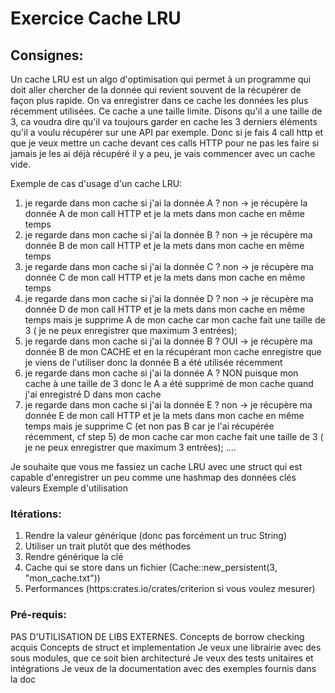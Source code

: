 # Exercice Cache LRU

## Consignes:
Un cache LRU est un algo d'optimisation qui permet à un programme qui doit aller chercher de la donnée qui revient souvent
de la récupérer de façon plus rapide. On va enregistrer dans ce cache les données les plus récemment utilisées.
Ce cache a une taille limite. Disons qu'il a une taille de 3, ca voudra dire qu'il va toujours garder en cache les 3 derniers éléments
qu'il a voulu récupérer sur une API par exemple. Donc si je fais 4 call http et que je veux mettre un cache devant ces calls HTTP pour ne
pas les faire si jamais je les ai déjà récupéré il y a peu, je vais commencer avec un cache vide.

Exemple de cas d'usage d'un cache LRU:
1) je regarde dans mon cache si j'ai la donnée A ? non -> je récupère la donnée A de mon call HTTP et je la mets dans mon cache en même temps
2) je regarde dans mon cache si j'ai la donnée B ? non -> je récupère ma donnée B de mon call HTTP et je la mets dans mon cache en même temps
3) je regarde dans mon cache si j'ai la donnée C ? non -> je récupère ma donnée C de mon call HTTP et je la mets dans mon cache en même temps
4) je regarde dans mon cache si j'ai la donnée D ? non -> je récupère ma donnée D de mon call HTTP et je la mets dans mon cache en même temps mais
   je supprime A de mon cache car mon cache fait une taille de 3 ( je ne peux enregistrer que maximum 3 entrées);
5) je regarde dans mon cache si j'ai la donnée B ? OUI -> je récupère ma donnée B de mon CACHE et en la récupérant mon cache enregistre que
   je viens de l'utiliser donc la donnée B a été utilisée récemment
6) je regarde dans mon cache si j'ai la donnée A ? NON puisque mon cache à une taille de 3 donc le A a été supprimé de mon cache quand j'ai
   enregistré D dans mon cache
7) je regarde dans mon cache si j'ai la donnée E ? non -> je récupère ma donnée E de mon call HTTP et je la mets dans mon cache en même temps mais
   je supprime C (et non pas B car je l'ai récupérée récemment, cf step 5) de mon cache car mon cache fait une taille de 3 ( je ne peux enregistrer que maximum 3 entrées);
   ....

Je souhaite que vous me fassiez un cache LRU avec une struct qui est capable d'enregistrer un peu comme une hashmap des données clés valeurs
Exemple d'utilisation

### Itérations:
1) Rendre la valeur générique (donc pas forcément un truc String)
2) Utiliser un trait plutôt que des méthodes
3) Rendre générique la clé
3) Cache qui se store dans un fichier (Cache::new_persistent(3, "mon_cache.txt"))
4) Performances (https:crates.io/crates/criterion si vous voulez mesurer)

### Pré-requis:
PAS D'UTILISATION DE LIBS EXTERNES.
Concepts de borrow checking acquis
Concepts de struct et implementation
Je veux une librairie avec des sous modules, que ce soit bien architecturé
Je veux des tests unitaires et intégrations
Je veux de la documentation avec des exemples fournis dans la doc
